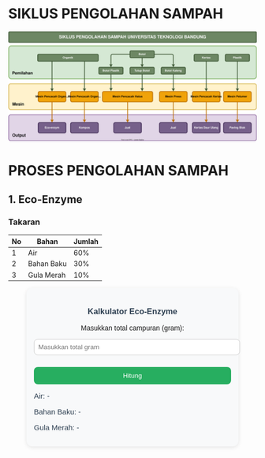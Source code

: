 # SIKLUS PENGOLAHAN SAMPAH

![](./img/siklus-sampah.svg)

# PROSES PENGOLAHAN SAMPAH

## 1. Eco-Enzyme

### Takaran

| No | Bahan      | Jumlah |
| -- | ---------- | ------ |
| 1  | Air        | 60%    |
| 2  | Bahan Baku | 30%    |
| 3  | Gula Merah | 10%    |

<!-- Eco-Enzyme Calculator (Markdown compatible) -->
<div id="eco-enzyme-calculator" style="max-width:400px; margin:auto; font-family:Arial, sans-serif; background:#f8f9fa; padding:15px; border-radius:12px; box-shadow:0 2px 8px rgba(0,0,0,0.1);">
  <h3 style="text-align:center; color:#2c3e50;">Kalkulator Eco-Enzyme</h3>
  <p style="text-align:center; font-size:14px;">Masukkan total campuran (gram):</p>

  <input id="totalWeight" type="number" placeholder="Masukkan total gram" style="width:100%; padding:8px; border:1px solid #ccc; border-radius:8px; margin-bottom:10px;">

  <button id="calculate" style="width:100%; background:#27ae60; color:white; border:none; padding:10px; border-radius:8px; cursor:pointer;">Hitung</button>

  <div id="result" style="margin-top:15px; font-size:15px; color:#2c3e50;">
    <p>Air: -</p>
    <p>Bahan Baku: -</p>
    <p>Gula Merah: -</p>
  </div>
</div>

<script>
  document.getElementById('calculate').addEventListener('click', function() {
    const total = parseFloat(document.getElementById('totalWeight').value);
    if (isNaN(total) || total <= 0) {
      alert('Masukkan total gram yang valid!');
      return;
    }

    const air = total * 0.6;
    const bahanBaku = total * 0.3;
    const gulaMerah = total * 0.1;

    document.getElementById('result').innerHTML = `
      <p>💧 Air: <b>${air.toFixed(2)} g</b></p>
      <p>🍂 Bahan Baku: <b>${bahanBaku.toFixed(2)} g</b></p>
      <p>🍯 Gula Merah: <b>${gulaMerah.toFixed(2)} g</b></p>
    `;
  });
</script>

